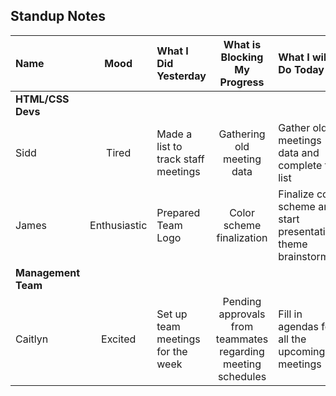 ## Standup Notes
|Name|Mood|What I Did Yesterday|What is Blocking My Progress|What I will Do Today|
|:--- |:---:|:---|:---:|:---|
|**HTML/CSS Devs** |
|Sidd |Tired |Made a list to track staff meetings |Gathering old meeting data |Gather old meetings data and complete the list|
|James |Enthusiastic |Prepared Team Logo |Color scheme finalization|Finalize color scheme and start presentation theme brainstorming|
|**Management Team**| | | | |
|Caitlyn |Excited |Set up team meetings for the week |Pending approvals from teammates regarding meeting schedules |Fill in agendas for all the upcoming meetings|
